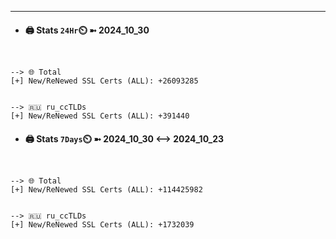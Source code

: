 

---
- #### 🖨️ **Stats** `24Hr`⏲️ ➼ 2024_10_30
```console


--> 🌐 Total
[+] New/ReNewed SSL Certs (ALL): +26093285


--> 🇷🇺 ru_ccTLDs
[+] New/ReNewed SSL Certs (ALL): +391440

```

- #### 🖨️ **Stats** `7Days`⏲️ ➼ 2024_10_30 <--> 2024_10_23
```console


--> 🌐 Total
[+] New/ReNewed SSL Certs (ALL): +114425982


--> 🇷🇺 ru_ccTLDs
[+] New/ReNewed SSL Certs (ALL): +1732039

```

